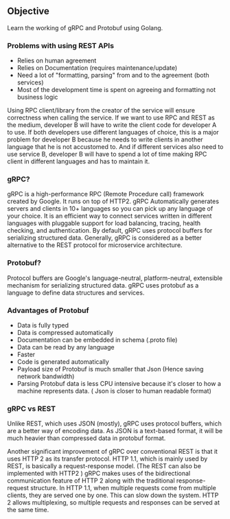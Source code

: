 ## **Objective**

Learn the working of gRPC and Protobuf using Golang.

### **Problems with using REST APIs**

- Relies on human agreement
- Relies on Documentation (requires maintenance/update)
- Need a lot of &quot;formatting, parsing&quot; from and to the agreement (both services)
- Most of the development time is spent on agreeing and formatting not business logic

Using RPC client/library from the creator of the service will ensure correctness when calling the service. If we want to use RPC and REST as the medium, developer B will have to write the client code for developer A to use. If both developers use different languages of choice, this is a major problem for developer B because he needs to write clients in another language that he is not accustomed to. And if different services also need to use service B, developer B will have to spend a lot of time making RPC client in different languages and has to maintain it.

### **gRPC?**

gRPC is a high-performance RPC (Remote Procedure call) framework created by Google. It runs on top of HTTP2. gRPC Automatically generates servers and clients in 10+ languages so you can pick up any language of your choice. It is an efficient way to connect services written in different languages with pluggable support for load balancing, tracing, health checking, and authentication. By default, gRPC uses protocol buffers for serializing structured data. Generally, gRPC is considered as a better alternative to the REST protocol for microservice architecture.

### **Protobuf?**

Protocol buffers are Google&#39;s language-neutral, platform-neutral, extensible mechanism for serializing structured data. gRPC uses protobuf as a language to define data structures and services.

### **Advantages of Protobuf**

- Data is fully typed
- Data is compressed automatically
- Documentation can be embedded in schema (.proto file)
- Data can be read by any language
- Faster
- Code is generated automatically
- Payload size of Protobuf is much smaller that Json (Hence saving network bandwidth)
- Parsing Protobuf data is less CPU intensive because it&#39;s closer to how a machine represents data. ( Json is closer to human readable format)

### **gRPC vs REST**

Unlike REST, which uses JSON (mostly), gRPC uses protocol buffers, which are a better way of encoding data. As JSON is a text-based format, it will be much heavier than compressed data in protobuf format.

Another significant improvement of gRPC over conventional REST is that it uses HTTP 2 as its transfer protocol. HTTP 1.1, which is mainly used by REST, is basically a request-response model. (The REST can also be implemented with HTTP2 ) gRPC makes uses of the bidirectional communication feature of HTTP 2 along with the traditional response-request structure. In HTTP 1.1, when multiple requests come from multiple clients, they are served one by one. This can slow down the system. HTTP 2 allows multiplexing, so multiple requests and responses can be served at the same time.
